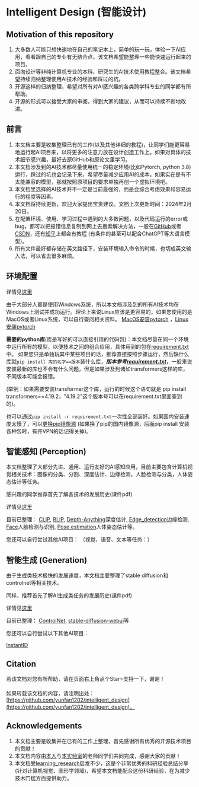 # Intelligent Design (智能设计)

## Motivation of this repository

1. 大多数人可能只想快速地在自己的笔记本上，简单的玩一玩，体验一下AI应用，看看跟自己的专业有无结合点，该文档希望能整理一些能快速运行起来的项目。
2. 面向设计等非纯计算机专业的本科、研究生的AI技术使用教程整合。该文档希望持续归纳整理使用AI技术的经验和踩过的坑。
3. 开源这样的归纳整理，希望对所有对AI感兴趣的各类跨学科专业的同学都有所帮助。
4. 开源的形式可以接受大家的审阅，得到大家的建议，从而可以持续不断地改进。


## 前言
1. 本文档主要是收集整理已有的工作(以及其他详细的教程)，让同学们能更容易地运行起AI项目来，以将更多的注意力放在设计创造工作上。如果对具体的技术细节感兴趣，最好去原GitHub和原论文里学习。
2. 本文档涉及到的AI技术都尽量使用统一的稳定环境(比如Pytorch, python 3.8)运行，踩过的坑也会记录下来，希望尽量减少应用AI的成本。如果实在是有不太能兼容的模型，那就按照原项目的要求单独再创一个虚拟环境吧。
3. 本文档里选择的AI技术并不一定是当前最强的，而是会综合考虑效果和容易运行的程度等因素。
4. 本文档将持续更新，欢迎大家提出宝贵建议。文档上次更新时间：2024年2月20日。
5. 在配置环境、使用、学习过程中遇到的大多数问题，以及代码运行的error或bug，都可以把报错信息复制到网上去搜索解决方法，一般在[GitHub](https://github.com/)或者[CSDN](https://www.csdn.net/)，还有[知乎](https://www.zhihu.com/)上都会有教程 (有条件的甚至可以配合ChatGPT等大语言模型)。
6. 所有文件最好都存储在英文路径下，安装环境输入命令的时候，也切成英文输入法，可以省去很多麻烦。


## 环境配置

详情见[这里](./environment.md)

由于大部分人都是使用Windows系统，所以本文档涉及到的所有AI技术均在Windows上测试并成功运行。理论上来说Linux应该是更容易的，如果您使用的是MacOS或者Linux系统，可以自行查阅相关资料。
[MacOS安装pytorch](https://zhuanlan.zhihu.com/p/168748757)
，[Linux安装pytorch](https://zhuanlan.zhihu.com/p/642347131)

**需要的python库**(库是写好的可以直接引用的代码包)：本文档尽量在同一个环境中运行所有的模型，以便技术之间的组合应用，具体用到的包在[requirement.txt](./requirement.txt)中。
如果您只是单独玩其中某些项目的话，推荐直接按照步骤运行，然后缺什么库就```pip install 库的名字==版本```装什么库，***版本参考[requirement.txt](./requirement.txt)***，一般来说安装最新的库也不会有什么问题，但是如果涉及到诸如transformers这样的库，不同版本可能会报错。
   
(举例：如果需要安装transformer这个库，运行的时候这个语句就是 pip install transformers==4.19.2，"4.19.2"这个版本号可以在requirement.txt里面查到的)。

也可以通过```pip install -r requirement.txt```一次性全部装好。如果国内安装速度太慢了，可以[更换pip镜像源](https://zhuanlan.zhihu.com/p/127275233) (如果换了pip的国内镜像源，后面pip install 安装各种包时，有开VPN的话记得关掉)。


## 智能感知 (Perception)
本文档整理了大部分先进、通用、运行友好的AI感知应用，目前主要包含计算机视觉相关技术：图像的分类、分割、深度估计、边缘检测，人脸检测与分类，人体姿态估计等任务。

感兴趣的同学推荐首先了解各技术的发展历史(课件pdf)

详情见[这里](Perception/perception.md)

目前已整理：
[CLIP](https://github.com/openai/CLIP), 
[BLIP](https://github.com/salesforce/BLIP),
[Depth-Anything](https://github.com/LiheYoung/Depth-Anything)深度估计,
[Edge_detection](https://github.com/yunfan1202/Delving-into-Crispness)边缘检测,
[Face](https://github.com/WuJie1010/Facial-Expression-Recognition.Pytorch)人脸检测与识别,
[Pose estimation](https://github.com/Hzzone/pytorch-openpose)人体姿态估计等。

您还可以自行尝试其他AI项目：
（视觉、语音、文本等任务：）


## 智能生成 (Generation)
由于生成类技术极快的发展速度，本文档主要整理了stable diffusion和controlnet等相关技术。

同样，推荐首先了解AI生成类任务的发展历史(课件pdf)

详情见[这里](Generation/generation.md)

目前已整理：
[ControlNet](https://github.com/lllyasviel/ControlNet-v1-1-nightly), 
[stable-diffusion-webui](https://github.com/AUTOMATIC1111/stable-diffusion-webui)等

您还可以自行尝试以下其他AI项目：

[InstantID](https://github.com/InstantID/InstantID)

## Citation

若该文档对您有所帮助，请在页面右上角点个Star⭐支持一下，谢谢！

如果转载该文档的内容，请注明出处：[https://github.com/yunfan1202/intelligent_design](https://github.com/yunfan1202/intelligent_design)。

## Acknowledgements
1. 本文档主要是收集并在已有的工作上整理，首先感谢所有优秀的开源技术项目的贡献！
2. 本文档内容由[本人](https://github.com/yunfan1202)与[本实验室](http://design.hnu.edu.cn/info/1023/5787.htm)的老师同学们共同完成，感谢大家的贡献！
3. 本文档受[learning_research](https://github.com/pengsida/learning_research)启发不少，这是个非常优秀的科研经验总结分享 (针对计算机视觉、图形学领域)，希望本文档能配合这份科研经验，在为减少技术门槛方面提供助力。
